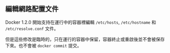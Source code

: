 ## 編輯網路配置文件

Docker 1.2.0 開始支持在運行中的容器裡編輯 `/etc/hosts`, `/etc/hostname` 和 `/etc/resolve.conf` 文件。

但是這些修改是臨時的，只在運行的容器中保留，容器終止或重啟後並不會被保存下來。也不會被 `docker commit` 提交。
